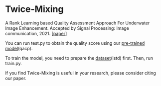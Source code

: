 # Twice-Mixing

A Rank Learning based Quality Assessment Approach For Underwater Image Enhancement. Accepted by Signal Processing: Image communication, 2021. [[paper](https://www.sciencedirect.com/science/article/abs/pii/S0923596521003155)]
 
You can run test.py to obtain the quality score using our [pre-trained model](https://pan.baidu.com/s/1ClGBtwXZzGrcLiwGf-IdfA (qacp))(qacp).

To train the model, you need to prepare the [dataset](https://pan.baidu.com/s/10pSRRu9OyeaVh2ZlSh4BlA (lstd))(lstd) first. Then, run train.py.

If you find Twice-Mixing is useful in your research, please consider citing our paper.
